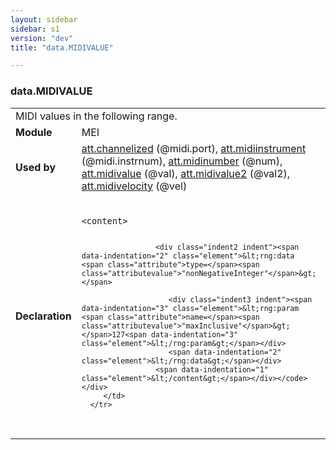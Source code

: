 ```yaml
---
layout: sidebar
sidebar: s1
version: "dev"
title: "data.MIDIVALUE"

---
```


<div class="macroSpec">
   <h3 id="data.MIDIVALUE">data.MIDIVALUE</h3>
   <table class="wovenodd">
      <tr>
         <td colspan="2" class="wovenodd-col2">MIDI values in the following range.</td>
      </tr>
      <tr>
         <td class="wovenodd-col1"><strong>Module</strong></td>
         <td class="wovenodd-col2">MEI</td>
      </tr>
      <tr>
         <td class="wovenodd-col1"><strong>Used by</strong></td>
         <td class="wovenodd-col2">
            <div class="parent"><a class="link_odd_classSpec" href="{{ site.baseurl }}/{{ page.version }}/attribute-classes/att.channelized.html">att.channelized</a> (@midi.port), <a class="link_odd_classSpec" href="{{ site.baseurl }}/{{ page.version }}/attribute-classes/att.midiinstrument.html">att.midiinstrument</a> (@midi.instrnum), <a class="link_odd_classSpec" href="{{ site.baseurl }}/{{ page.version }}/attribute-classes/att.midinumber.html">att.midinumber</a> (@num), <a class="link_odd_classSpec" href="{{ site.baseurl }}/{{ page.version }}/attribute-classes/att.midivalue.html">att.midivalue</a> (@val), <a class="link_odd_classSpec" href="{{ site.baseurl }}/{{ page.version }}/attribute-classes/att.midivalue2.html">att.midivalue2</a> (@val2), <a class="link_odd_classSpec" href="{{ site.baseurl }}/{{ page.version }}/attribute-classes/att.midivelocity.html">att.midivelocity</a> (@vel)
            </div>
         </td>
      </tr>
      <tr>
         <td class="wovenodd-col1"><strong>Declaration</strong></td>
         <td class="wovenodd-col2">
            <div class="code" xml:space="preserve" data-lang="ODD"><code>
                  <div class="indent1 indent"><span data-indentation="1" class="element">&lt;content&gt;</span>
                     
                     <div class="indent2 indent"><span data-indentation="2" class="element">&lt;rng:data <span class="attribute">type=</span><span class="attributevalue">"nonNegativeInteger"</span>&gt;</span>
                        
                        <div class="indent3 indent"><span data-indentation="3" class="element">&lt;rng:param <span class="attribute">name=</span><span class="attributevalue">"maxInclusive"</span>&gt;</span>127<span data-indentation="3" class="element">&lt;/rng:param&gt;</span></div>
                        <span data-indentation="2" class="element">&lt;/rng:data&gt;</span></div>
                     <span data-indentation="1" class="element">&lt;/content&gt;</span></div></code></div>
         </td>
      </tr>
   </table>
</div>